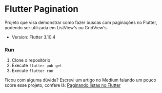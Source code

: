# Flutter Pagination

Projeto que visa demonstrar como fazer buscas com paginações no Flutter, podendo ser utilizada em ListView's ou GridView's.

- Version: Flutter 3.10.4

### Run
1. Clone o repositório
2. Execute `flutter pub get`
3. Execute `flutter run`

Ficou com alguma dúvida? Escrevi um artigo no Medium falando um pouco sobre esse projeto, confere lá: [Paginando listas no Flutter](https://medium.com/@diegokalschne/0d4d63832b84)